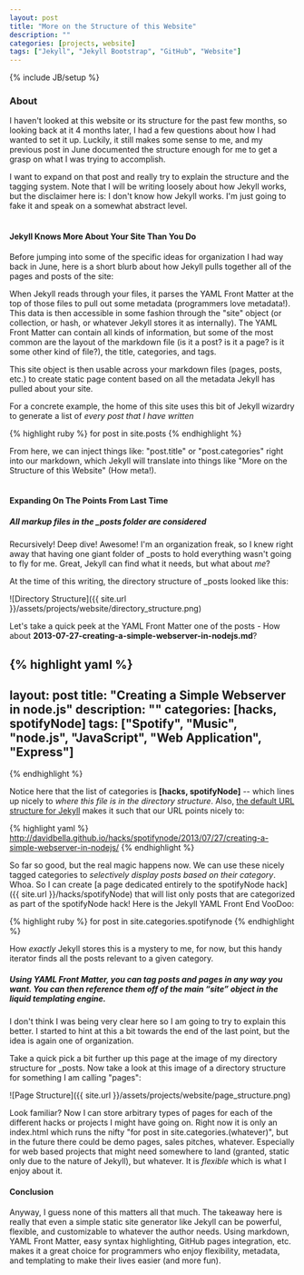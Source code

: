 ```yaml
---
layout: post
title: "More on the Structure of this Website"
description: ""
categories: [projects, website]
tags: ["Jekyll", "Jekyll Bootstrap", "GitHub", "Website"]
---
```

{% include JB/setup %}

### About

I haven't looked at this website or its structure for the past few months, so looking back at it 4 months later, I had a few questions about how I had wanted to set it up. Luckily, it still makes some sense to me, and my previous post in June documented the structure enough for me to get a grasp on what I was trying to accomplish.

I want to expand on that post and really try to explain the structure and the tagging system. Note that I will be writing loosely about how Jekyll works, but the disclaimer here is: I don't know how Jekyll works. I'm just going to fake it and speak on a somewhat abstract level.
<br/> 
<br/> 
#### Jekyll Knows More About Your Site Than You Do

Before jumping into some of the specific ideas for organization I had way back in June, here is a short blurb about how Jekyll pulls together all of the pages and posts of the site:

When Jekyll reads through your files, it parses the YAML Front Matter at the top of those files to pull out some metadata (programmers love metadata!). This data is then accessible in some fashion through the "site" object (or collection, or hash, or whatever Jekyll stores it as internally). The YAML Front Matter can contain all kinds of information, but some of the most common are the layout of the markdown file (is it a post? is it a page? is it some other kind of file?), the title, categories, and tags.

This site object is then usable across your markdown files (pages, posts, etc.) to create static page content based on all the metadata Jekyll has pulled about your site.

For a concrete example, the home of this site uses this bit of Jekyll wizardry to generate a list of _every post that I have written_

{% highlight ruby %}
  for post in site.posts
{% endhighlight %}

From here, we can inject things like: "post.title" or "post.categories" right into our markdown, which Jekyll will translate into things like "More on the Structure of this Website" (How meta!).
<br/> 
<br/> 
#### Expanding On The Points From Last Time

##### All markup files in the \_posts folder are considered

Recursively! Deep dive! Awesome! I'm an organization freak, so I knew right away that having one giant folder of \_posts to hold everything wasn't going to fly for me. Great, Jekyll can find what it needs, but what about _me_?

At the time of this writing, the directory structure of \_posts looked like this:

![Directory Structure]({{ site.url }}/assets/projects/website/directory_structure.png)

Let's take a quick peek at the YAML Front Matter one of the posts - How about **2013-07-27-creating-a-simple-webserver-in-nodejs.md**?

{% highlight yaml %}
---
layout: post
title: "Creating a Simple Webserver in node.js"
description: ""
categories: [hacks, spotifyNode]
tags: ["Spotify", "Music", "node.js", "JavaScript", "Web Application", "Express"]
---
{% endhighlight %}

Notice here that the list of categories is **\[hacks, spotifyNode\]** -- which lines up nicely to _where this file is in the directory structure_. Also, [the default URL structure for Jekyll](http://jekyllrb.com/docs/permalinks/) makes it such that our URL points nicely to:

{% highlight yaml %}
http://davidbella.github.io/hacks/spotifynode/2013/07/27/creating-a-simple-webserver-in-nodejs/
{% endhighlight %}

So far so good, but the real magic happens now. We can use these nicely tagged categories to _selectively display posts based on their category_. Whoa. So I can create [a page dedicated entirely to the spotifyNode hack]({{ site.url }}/hacks/spotifyNode) that will list only posts that are categorized as part of the spotifyNode hack! Here is the Jekyll YAML Front End VooDoo:

{% highlight ruby %}
for post in site.categories.spotifynode
{% endhighlight %}

How _exactly_ Jekyll stores this is a mystery to me, for now, but this handy iterator finds all the posts relevant to a given category.

##### Using YAML Front Matter, you can tag posts and pages in any way you want. You can then reference them off of the main “site” object in the liquid templating engine.

I don't think I was being very clear here so I am going to try to explain this better. I started to hint at this a bit towards the end of the last point, but the idea is again one of organization.

Take a quick pick a bit further up this page at the image of my directory structure for \_posts. Now take a look at this image of a directory structure for something I am calling "pages":

![Page Structure]({{ site.url }}/assets/projects/website/page_structure.png)

Look familiar? Now I can store arbitrary types of pages for each of the different hacks or projects I might have going on. Right now it is only an index.html which runs the nifty "for post in site.categories.(whatever)", but in the future there could be demo pages, sales pitches, whatever. Especially for web based projects that might need somewhere to land (granted, static only due to the nature of Jekyll), but whatever. It is _flexible_ which is what I enjoy about it.

#### Conclusion
Anyway, I guess none of this matters all that much. The takeaway here is really that even a simple static site generator like Jekyll can be powerful, flexible, and customizable to whatever the author needs. Using markdown, YAML Front Matter, easy syntax highlighting, GitHub pages integration, etc. makes it a great choice for programmers who enjoy flexibility, metadata, and templating to make their lives easier (and more fun).